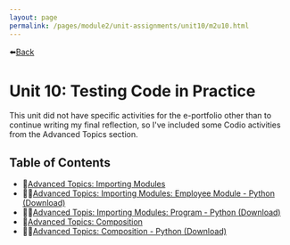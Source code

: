 ```yaml
---
layout: page
permalink: /pages/module2/unit-assignments/unit10/m2u10.html
---
```


⬅️[Back](/pages/module2.html)

# Unit 10: Testing Code in Practice

This unit did not have specific activities for the e-portfolio other than to continue writing my final reflection, so I've included some Codio activities from the Advanced Topics section.

## Table of Contents

- 📃[Advanced Topics: Importing Modules](/pages/module2/unit-assignments/unit10/importing-modules.html)
- 🧑‍💻[Advanced Topics: Importing Modules: Employee Module - Python (Download)](./importing-modules/employee.py)
- 🧑‍💻[Advanced Topis: Importing Modules: Program - Python (Download)](./importing-modules/program.py)
- 📃[Advanced Topics: Composition](/pages/module2/unit-assignments/unit10/advanced-topics-composition.html)
- 🧑‍💻[Advanced Topics: Composition - Python (Download)](./advanced-topics-composition.py)
